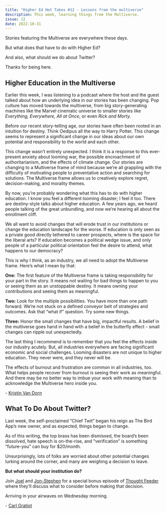 ```yaml
---
title: "Higher Ed Hot Takes #12 - Lessons from the multiverse"
description: This week, learning things from the Multiverse.
issue: 12
date: 2022-10-31
---
```


Stories featuring the Multiverse are everywhere these days.

But what does that have to do with Higher Ed?

And also, what should we do about Twitter?

Thanks for being here.

Higher Education in the Multiverse
----------------------------------

Earlier this week, I was listening to a podcast where the host and the guest talked about how an underlying idea in our stories has been changing. Pop culture has moved towards the multiverse, from big story-generating machines like the Marvel cinematic universe to smaller stories like _Everything, Everywhere, All at Once_, or even _Rick and Morty._

Before our recent story-telling age, our stories have often been rooted in an intuition for destiny. Think Oedipus all the way to Harry Potter. This change seems to represent a significant change in our ideas about our own potential and responsibility to the world and each other.

This change wasn’t entirely unexpected. I think it is a response to this ever-present anxiety about looming war, the possible encroachment of authoritarianism, and the effects of climate change. Our stories are changing to a Multiverse frame of mind because we’re all grappling with the difficulty of motivating people to preventative action and searching for solutions. The Multiverse frame allows us to creatively explore regret, decision-making, and morality themes.  

By now, you’re probably wondering what this has to do with higher education. I know you feel a different looming disaster; I feel it too. There are destiny-style talks about higher education. A few years ago, we heard people talking of the great unbundling, and now we’re hearing all about the enrollment cliff.

We all want to avoid changes that will erode trust in our institutions or change the education landscape for the worse. If education is only seen as a private good directly tethered to career prospects, where is the space for the liberal arts? If education becomes a political wedge issue, and only people of a particular political orientation feel the desire to attend, what happens to our democracy?

This is why I think, as an industry, we all need to adopt the Multiverse frame. Here’s what I mean by that:

**One:** The first feature of the Multiverse frame is taking responsibility for your part in the story. It means not waiting for bad things to happen to you or seeing them as an unstoppable destiny. It means owning your contributions and seeing them as meaningful.

**Two:** Look for the multiple possibilities. You have more than one path forward. We’re not stuck on a defined conveyor belt of strategies and outcomes. Ask that “what if” question. Try some new things.

**Three:** Honor the small changes that have big, impactful results. A belief in the multiverse goes hand in hand with a belief in the butterfly effect - small changes can ripple out unexpectedly.

The last thing I recommend is to remember that you feel the effects inside our industry acutely. But, all industries everywhere are facing significant economic and social challenges. Looming disasters are not unique to higher education. They never were, and they never will be.

The effects of burnout and frustration are common in all industries, too. What helps people recover from burnout is seeing their work as meaningful. And there may be no better way to imbue your work with meaning than to acknowledge the Multiverse hero inside you.

\- [Kristin Van Dorn](https://twitter.com/yossariansghost?utm_campaign=Higher%20Ed%20Hot%20Takes&utm_medium=email&utm_source=Revue%20newsletter)

What To Do About Twitter?
-------------------------

Last week, the self-proclaimed “Chief Twit” began his reign as The Bird App’s new owner, and as expected, things began to change.

As of this writing, the top brass has been dismissed, the board’s been dissolved, hate speech is on-the-rise, and “verification” is something “future-you” can buy for $20/month.

Unsurprisingly, lots of folks are worried about other potential changes lurking around the corner, and many are weighing a decision to leave.

**But what should your institution do?**

Join [Joel](https://joelgoodman.co/?utm_source=HEHT) and [Jon-Stephen](https://twitter.com/jsstansel?utm_campaign=Higher%20Ed%20Hot%20Takes&utm_medium=email&utm_source=Revue%20newsletter) for a special bonus episode of [Thought Feeder](https://thoughtfeederpod.com/?utm_campaign=Higher%20Ed%20Hot%20Takes&utm_medium=email&utm_source=Revue%20newsletter) where they’ll discuss what to consider before making that decision.

Arriving in your airwaves on Wednesday morning.

\- [Carl Gratiot](https://twitter.com/CarlGratiot?utm_campaign=Higher%20Ed%20Hot%20Takes&utm_medium=email&utm_source=Revue%20newsletter)
